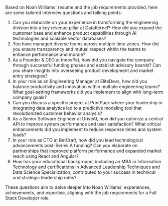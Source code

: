 Based on Noah Williams' resume and the job requirements provided, here are some tailored interview questions and talking points:

1. Can you elaborate on your experience in transforming the engineering division into a key revenue pillar at DataKernel? How did you expand the customer base and enhance product capabilities through AI technologies and scalable vector databases?
2. You have managed diverse teams across multiple time zones. How did you ensure transparency and mutual respect within the teams to enhance performance and morale?
3. As a Founder & CEO at InnovPet, how did you navigate the company through successful funding phases and establish advisory boards? Can you share insights into overseeing product development and market entry strategies?
4. In your role as an Engineering Manager at EliteDevs, how did you balance productivity and innovation within multiple engineering teams? What goal-setting frameworks did you implement to align with long-term company goals?
5. Can you discuss a specific project at PrintPack where your leadership in integrating data analytics led to a predictive modeling tool that revolutionized customer behavior analysis?
6. As a Senior Software Engineer at DriveAI, how did you optimize a central API to improve system performance and user satisfaction? What critical enhancements did you implement to reduce response times and system loads?
7. In your role as CTO at BetCraft, how did you lead technological advancements post-Series A funding? Can you elaborate on partnerships that improved platform performance and expanded market reach using React and Angular?
8. How has your educational background, including an MBA in Information Technology and certifications in Advanced Leadership Techniques and Data Science Specialization, contributed to your success in technical and strategic leadership roles?

These questions aim to delve deeper into Noah Williams' experiences, achievements, and expertise, aligning with the job requirements for a Full Stack Developer role.